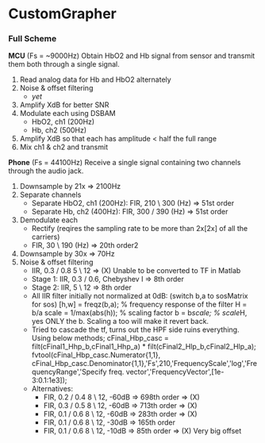# CustomGrapher
### Full Scheme
**MCU** (Fs = ~9000Hz)
Obtain HbO2 and Hb signal from sensor and transmit them both through a single signal.
1. Read analog data for Hb and HbO2 alternately
2. Noise & offset filtering
   - *yet*
4. Amplify XdB for better SNR
5. Modulate each using DSBAM
   - HbO2, ch1 (200Hz)
   - Hb, ch2 (500Hz)
6. Amplify XdB so that each has amplitude < half the full range
7. Mix ch1 & ch2 and transmit
   
**Phone** (Fs = 44100Hz)
Receive a single signal containing two channels through the audio jack.
1. Downsample by 21x   => 2100Hz
2. Separate channels
   - Separate HbO2, ch1 (200Hz): FIR, 210 \ 300 (Hz) => 51st order
   - Separate Hb, ch2 (400Hz):   FIR, 300 / 390 (Hz) => 51st order
3. Demodulate each
   - Rectify (reqires the sampling rate to be more than 2x[2x] of all the carriers)
   - FIR, 30 \ 190 (Hz)   => 20th order2
4. Downsample by 30x   => 70Hz
5. Noise & offset filtering
   - IIR, 0.3 / 0.8 5 \ 12 => (X) Unable to be converted to TF in Matlab
   - Stage 1: IIR, 0.3 / 0.6, Chebyshev I => 8th order
   - Stage 2: IIR,   5 \ 12  => 8th order
   - All IIR filter initially not normalized at 0dB: (switch b,a to sosMatrix for sos)
        [h,w] = freqz(b,a);    % frequency response of the filter H = b/a
        scale = 1/max(abs(h)); % scaling factor
        b = b*scale;           % scale*H, yes ONLY the b. Scaling a too will make it revert back.
   - Tried to cascade the tf, turns out the HPF side ruins everything. Using below methods;
        cFinal_Hbp_casc = filt(cFinal1_Hhp_b,cFinal1_Hhp_a) * filt(cFinal2_Hlp_b,cFinal2_Hlp_a);
        fvtool(cFinal_Hbp_casc.Numerator{1,1}, cFinal_Hbp_casc.Denominator{1,1},'Fs',210,'FrequencyScale','log','FrequencyRange','Specify freq. vector','FrequencyVector',[1e-3:0.1:1e3]);
   - Alternatives:
     - FIR, 0.2 / 0.4 8 \ 12, -60dB => 698th order => (X)
     - FIR, 0.3 / 0.5 8 \ 12, -60dB => 713th order => (X)
     - FIR, 0.1 / 0.6 8 \ 12, -60dB => 283th order => (X)
     - FIR, 0.1 / 0.6 8 \ 12, -30dB => 165th order
	 - FIR, 0.1 / 0.6 8 \ 12, -10dB => 85th order  => (X) Very big offset